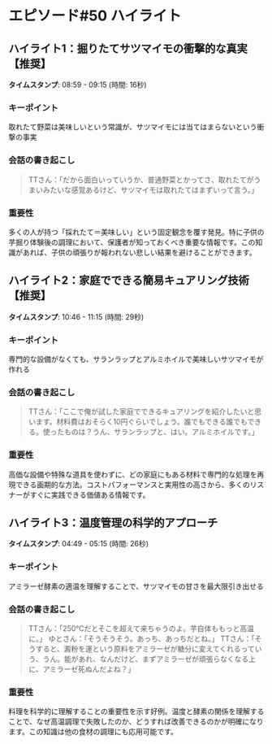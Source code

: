 # エピソード#50 ハイライト

## ハイライト1：掘りたてサツマイモの衝撃的な真実【推奨】
**タイムスタンプ**: 08:59 - 09:15 (時間: 16秒)

### キーポイント
取れたて野菜は美味しいという常識が、サツマイモには当てはまらないという衝撃の事実

### 会話の書き起こし
> TTさん：「だから面白いっていうか、普通野菜とかってさ、取れたてがうまいみたいな感覚あるけど、サツマイモは取れたてはまずいって言う。」

### 重要性
多くの人が持つ「採れたて＝美味しい」という固定観念を覆す発見。特に子供の芋掘り体験後の調理において、保護者が知っておくべき重要な情報です。この知識があれば、子供の頑張りが報われない悲しい結果を避けることができます。

## ハイライト2：家庭でできる簡易キュアリング技術【推奨】
**タイムスタンプ**: 10:46 - 11:15 (時間: 29秒)

### キーポイント
専門的な設備がなくても、サランラップとアルミホイルで美味しいサツマイモが作れる

### 会話の書き起こし
> TTさん：「ここで俺が試した家庭でできるキュアリングを紹介したいと思います。材料費はおそらく10円ぐらいでしょう。誰でもできる誰でもできる。使ったものは？うん、サランラップと、はい。アルミホイルです。」

### 重要性
高価な設備や特殊な道具を使わずに、どの家庭にもある材料で専門的な処理を再現できる画期的な方法。コストパフォーマンスと実用性の高さから、多くのリスナーがすぐに実践できる価値ある情報です。

## ハイライト3：温度管理の科学的アプローチ
**タイムスタンプ**: 04:49 - 05:15 (時間: 26秒)

### キーポイント
アミラーゼ酵素の適温を理解することで、サツマイモの甘さを最大限引き出せる

### 会話の書き起こし
> TTさん：「250℃だとそこを超えて来ちゃうのよ。芋自体ももっと高温に。」
> ゆとさん：「そうそうそう。あっち、あっちだとね。」
> TTさん：「そうすると、澱粉を運という原料をアミラーゼが糖分に変えてくれるっていう、うん。能があれ、なんだけど、まずアミラーゼが頑張らなくなる上に、アミラーゼ死ぬんだよね？」

### 重要性
料理を科学的に理解することの重要性を示す好例。温度と酵素の関係を理解することで、なぜ高温調理で失敗したのか、どうすれば改善できるのかが明確になります。この知識は他の食材の調理にも応用可能です。